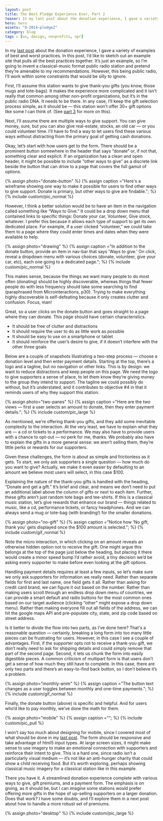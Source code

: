 ```yaml
---
layout: post
title: The Best Pledge Experience Ever, Part 2
teaser: In my last post about the donation experience, I gave a variety of examples of best and worst practices. In this post, I’d like to sketch out an example site that pulls all the best practices together. It’s just an example, so I’m going to invent a classical-music format public radio station and pretend they’re amenable to my recommendations. However, this being public radio, I’ll work within some constraints that would be silly to ignore.
hero: hero
assets: "9-2014-pledge2"
category: blog
tags : [ux, design, nonprofits, npr]
---
```


In my [last post](/blog/2014/09/16/pledge-part-1/) about the donation experience, I gave a variety of examples of best and worst practices. In this post, I’d like to sketch out an example site that pulls all the best practices together. It’s just an example, so I’m going to invent a classical-music format public radio station and pretend they’re amenable to my recommendations. However, this being public radio, I’ll work within some constraints that would be silly to ignore.

First, I’ll assume this station wants to give thank-you gifts (you know, those mugs and tote-bags). It makes the experience more complicated and it isn't really that common among other non-profit organizations, but it’s in the public radio DNA. It needs to be there. In any case, I’ll keep the gift selection process simple, as it should be — this station won’t offer 30+ gift options like some I can think of. (See [part 3](/blog/2014/10/07/pledge-part-3/) for more on this).

Next, I’ll assume there are multiple ways to give support. You can give money, sure, but you can also give real-estate, stocks, an old car — or you could volunteer time. I’ll have to find a way to let users find these various ways without distracting from the primary goal of getting cash donations. 

Okay, let’s start with how users get to the form. There should be a prominent button somewhere in the header that says “donate” or, if not that, something clear and explicit. If an organization has a clean and open header, it might be possible to include “other ways to give” as a discrete link beside the button that can drive to a page that covers the full gamut of options. 

{% assign photo="donate-button" %}
{% assign caption ="Here's a wireframe showing one way to make it possible for users to find other ways to give support. Donate is primary, but other ways to give are findable."; %}
{% include custom/pic_normal %}

However, I think a better solution would be to have an item in the navigation called something like “Ways to Give.” It could be a drop down menu that contained links to specific things: Donate your car, Volunteer, Give stock, whatever. I prefer this because it allows each type of support to get its own dedicated place. For example, if a user clicked “volunteer,” we could take them to a page where they could enter times and dates when they were available to help.

{% assign photo="drawing" %}
{% assign caption ="In addition to the donate button, provide an item in nav-bar that says 'Ways to give.' On click, reveal a dropdown menu with various choices (donate, volunteer, give your car, etc), each one going to a dedicated page."; %}
{% include custom/pic_normal %}

This makes sense, because the things we want many people to do most often (donating) should be highly discoverable, whereas things that fewer people do with less frequency should take some searching to find (paraphrased from Microinteractions, p30). Trying to make everything highly discoverable is self-defeating because it only creates clutter and confusion. Focus, man!

Great, so a user clicks on the donate button and goes straight to a page where they can donate. This page should have certain characteristics. 

* It should be free of clutter and distractions
* It should require the user to do as little work as possible
* It should be easy to use on a smartphone or tablet
* It should reinforce the user’s desire to give, if it doesn’t interfere with the other three goals

Below are a couple of snapshots illustrating a two-step process — choose a donation level and then enter payment details. Starting at the top, there’s a logo and a tagline, but no navigation or other links. This is by design: we want to reduce distractions and keep people on this page. We need the logo to give supporters a sense of place, to let them know they’re giving money to the group they intend to support. The tagline we could possibly do without, but it’s understated, and it contributes to objective #4 in that it reminds users of why they support this station. 

{% assign photo="two-panes" %}
{% assign caption ="Here are the two views — first a user selects an amount to donate, then they enter payment details."; %}
{% include custom/pic_large %}

As mentioned, we’re offering thank-you gifts, and they add some inevitable complexity to the interaction. At the very least, we have to explain what they are — a cd or tickets to a performance. We may also have to provide users with a chance to opt-out — no perk for me, thanks. We probably also have to explain the gifts in a more general sense: we aren’t selling them, they’re little perks or rewards for our supporters.

Given these challenges, the form is about as simple and frictionless as it gets. To start, we only ask supporters a single question — how much do you want to give? Actually, we make it even easier by defaulting to an amount we believe most users will select, in this case $100.

Explaining the nature of the thank-you gifts is handled with the heading, “Donate and get a gift.” It’s brief and clear, and means we don’t need to put an additional label above the column of gifts or next to each item. Further, these gifts aren’t just random tote bags and tee-shirts. If this is a classical music station, let’s give rewards that enhance our brand — things related to music, like a cd, performance tickets, or fancy headphones. And we can always send a mug or tote-bag (with branding!) for the smaller donations.

{% assign photo="no-gift" %}
{% assign caption ="Notice how 'No gift, thank you' gets displayed once the $100 amount is selected."; %}
{% include custom/gif_normal %}

Note the micro interaction, in which clicking on an amount reveals an otherwise hidden option not to receive the gift. One might argue this belongs at the top of the page just below the heading, but placing it there would create a minor speed bump I’d rather avoid, a tiny decision we’d be asking every supporter to make before even looking at the gift options. 

Handling payment details requires at least a few inputs, so let’s make sure we only ask supporters for information we really need. Rather than separate fields for first and last name, one field gets it all. Rather than asking for credit card brand, we can figure it out based on the number. Rather than making users scroll through an endless drop down menu of countries, we can provide a smart default and radio buttons for the most common ones based on our target audience (clicking “other" might expose a drop down menu). Rather than making everyone fill out all fields of the address, we can hit the google maps API and pre-populate city, state, and zip code based on street address. 

Is it better to divide the flow into two parts, as I’ve done here? That's a reasonable question — certainly, breaking a long form into too many little pieces can be frustrating for users. However, in this case I see a couple of advantages. First, if the supporter opts not to receive a thank-you gift, we don’t really need to ask for shipping details and could simply remove that part of the second page. Second, it lets us chunk the form into easily digestible pieces. A common criticism of multipart form is that users don’t get a sense of how much they still have to complete. In this case, there are only two parts and there’s an easy-to-find back button, so I don’t believe it’s a problem. 

{% assign photo="monthly-anim" %}
{% assign caption ="The button text changes as a user toggles between monthly and one-time payments."; %}
{% include custom/gif_normal %}

Finally, the donate button (above) is specific and helpful. And for users who’d like to pay monthly, we’ve done the math for them.

{% assign photo="mobile" %}
{% assign caption =""; %}
{% include custom/pic_pull %}

I won’t say too much about designing for mobile, since I covered most of what should be done in my [last post](/blog/2014/09/16/pledge-part-1/). The form should be responsive and take advantage of html5 input types. At large screen sizes, it might make sense to use imagery to make an emotional connection with supporters and reinforce their intent to give. This is a hard one, since radio isn’t a particularly visual medium — it’s not like an anti-hunger charity that could show a child receiving food. But it’s worth exploring, perhaps showing classical music imagery for a classical station like in this example. 

There you have it. A streamlined donation experience complete with various ways to give, gift premiums, and a payment form. The emphasis is on giving, as it should be, but I can imagine some stations would prefer offering more gifts in the hope of up-selling supporters on a larger donation. Does that work? I have some doubts, and I’ll explore them in a next post about how to handle a more robust set of premiums.

{% assign photo="desktop" %}
{% include custom/pic_large %}

